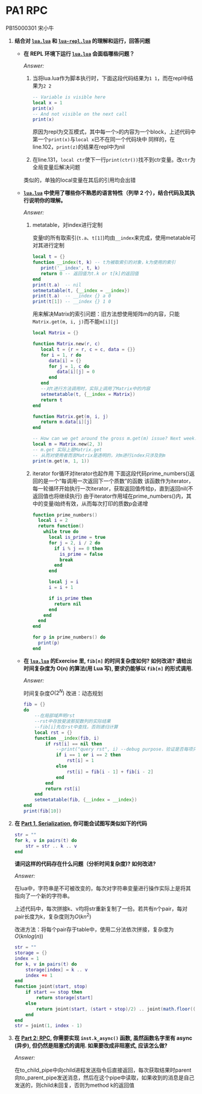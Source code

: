 # PA1 RPC

PB15000301 宋小牛

1. **结合对 [`lua.lua`](../code/lua.lua) 和 [`lua-repl.lua`](../code/lua-repl.lua) 的理解和运行，回答问题**

   * **在 REPL 环境下运行 [`lua.lua`](../code/lua.lua) 会面临哪些问题？**

     *Answer:*

     1. 当将lua.lua作为脚本执行时，下面这段代码结果为`1 1`，而在repl中结果为`2 2`

        ```lua
        -- Variable is visible here
        local x = 1
        print(x)
        -- And not visible on the next call
        print(x)
        ```
        原因为repl为交互模式，其中每一个`>`的内容为一个block，上述代码中第一个`print(x)`与`local x`已不在同一个代码块中
        同样的，在line.102，`print(z)`的结果在repl中为nil

     2. 在line.131，`local ctr`使下一行`print(ctr())`找不到ctr变量。改`ctr`为全局变量后解决问题

     类似的，单独的local变量在其后的引用均会出错

   * **[`lua.lua`](../code/lua.lua) 中使用了哪些你不熟悉的语言特性（列举 2 个），结合代码及其执行说明你的理解。**

     *Answer:*

     1. metatable，对index进行定制

        变量t的所有取索引(`t.a`、`t[1]`)均由`__index`来完成，使用metatable可对其进行定制

        ```lua
        local t = {}
        function __index(t, k) -- t为被取索引的对象，k为使用的索引
           print('__index', t, k)
           return 0 -- 返回值为t.k or t[k]的返回值
        end
        print(t.a)  -- nil
        setmetatable(t, {__index = __index})
        print(t.a)  -- __index {} a 0
        print(t[1]) -- __index {} 1 0
        ```
        用来解决Matrix的索引问题：旧方法想使用矩阵m的内容，只能`Matrix.get(m, i, j)`而不能`m[i][j]`
        ```lua
        local Matrix = {}

        function Matrix.new(r, c)
           local t = {r = r, c = c, data = {}}
           for i = 1, r do
              data[i] = {}
              for j = 1, c do
                 data[i][j] = 0
              end
           end
           --对t进行方法调用时，实际上调用了Matrix中的内容
           setmetatable(t, {__index = Matrix})
           return t
        end

        function Matrix.get(m, i, j)
           return m.data[i][j]
        end

        -- How can we get around the gross m.get(m) issue? Next week!
        local m = Matrix.new(2, 3)
        -- m.get 实际上是Matrix.get
        -- 从而对使用者而言Matrix是透明的，对m进行index只涉及到m
        print(m.get(m, 1, 1))
        ```

     2. iterator
        for循环对iterator也起作用
        下面这段代码prime_numbers()返回的是一个“每调用一次返回下一个质数”的函数
        该函数作为iterator，每一轮循环开始执行一次iterator，获取返回值传给p，直到返回nil(不返回值也将继续执行)
        由于iterator作用域在prime_numbers()内，其中的变量i始终有效，从而每次打印的质数p会递增

        ```lua
        function prime_numbers()
          local i = 2
          return function()
            while true do
              local is_prime = true
              for j = 2, i / 2 do
                if i % j == 0 then
                  is_prime = false
                  break
                end
              end

              local j = i
              i = i + 1

              if is_prime then
                return nil
              end
            end
          end
        end

        for p in prime_numbers() do
          print(p)
        end
        ```

   * **在 [`lua.lua`](../code/lua.lua#L298) 的Exercise 里, `fib[n]` 的时间复杂度如何? 如何改进? 请给出时间复杂度为 O(n) 的算法(用 Lua 写), 要求仍能够以 `fib[n]` 的形式调用.**

     *Answer:*

     时间复杂度$O(2^N)$
     改进：动态规划

     ```lua
     fib = {}
     do
         --在局部域声明rst
         --rst中存放斐波那契数列的实际结果
         --fib[i]先在rst中查找，否则递归计算
         local rst = {}
         function __index(fib, i)
             if rst[i] == nil then
                 --print("query rst", i) --debug purpose，验证是否每项只计算一次
                 if i == 1 or i == 2 then
                     rst[i] = 1
                 else
                     rst[i] = fib[i - 1] + fib[i - 2]
                 end
             end
             return rst[i]
         end
         setmetatable(fib, {__index = __index})
     end
     print(fib[10])
     ```

2. **在 [Part 1, Serialization](#part-1-serialization), 你可能会试图写类似如下的代码**

   ```lua
   str = ""
   for k, v in pairs(t) do
       str = str .. k .. v
   end
   ```

   **请问这样的代码存在什么问题（分析时间复杂度)? 如何改进?**

   *Answer:*

   在lua中，字符串是不可被改变的，每次对字符串变量进行操作实际上是将其指向了一个新的字符串。

   上述代码中，每次拼接k、v均将str重新复制了一份。若共有n个pair，每对pair长度为k，复杂度则为$O(kn^2)$

   改进方法：将每个pair存于table中，使用二分法依次拼接，复杂度为$O(knlog(n))$

   ```lua
   str = ""
   storage = {}
   index = 1
   for k, v in pairs(t) do
       storage[index] = k .. v
       index += 1
   end
   function joint(start, stop)
       if start == stop then
           return storage[start]
       else
           return joint(start, (start + stop)/2) .. joint(math.floor((start + stop)/2 + 1), stop)
       end
   end
   str = joint(1, index - 1)
   ```

3. **在 [Part 2: RPC](#part-2-rpc), 你需要实现 `inst.k_async()` 函数, 虽然函数名字里有 async (异步), 但仍然是阻塞式的调用. 如果要改成非阻塞式, 应该怎么做?**

   *Answer:*

   在to_child_pipe中向child进程发送指令后直接返回，每次获取结果时parent向to_parent_pipe发送消息，然后在这个pipe中读取，如果收到的消息是自己发送的，则child未回复，否则为method k的返回值
